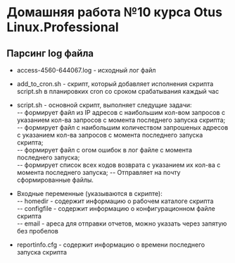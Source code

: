 # Домашняя работа №10 курса Otus Linux.Professional  

## Парсинг log файла  

- access-4560-644067.log - исходный лог файл  

- add_to_cron.sh - скрипт, который добавляет исполнения скрипта script.sh в планировких cron со сроком срабатывания каждый час

- script.sh - основной скрипт, выполняет следущие задачи:  
-- формирует файл из IP адресов с наибольшим кол-вом запросов с указанием кол-ва запросов c момента последнего запуска скрипта;  
-- формирует файл с наибольшим количеством запрошеных адресов с указанием кол-ва запросов c момента последнего запуска скрипта;  
-- формирует файл с огом ошибок в лог файле c момента последнего запуска;  
-- формирует список всех кодов возврата с указанием их кол-ва с момента последнего запуска;
-- Отправляет на почту сформированные файлы.  

- Входные переменные (указываются в скрипте):  
-- homedir - содержит информацию о рабочем каталоге скрипта  
-- configfile - содержит информацию о конфигурационном файле скрипта  
-- email - ареса для отправки отчетов, можно указать через запятую без пробелов  

- reportinfo.cfg - содержит информацию о времени последнего запуска скрипта